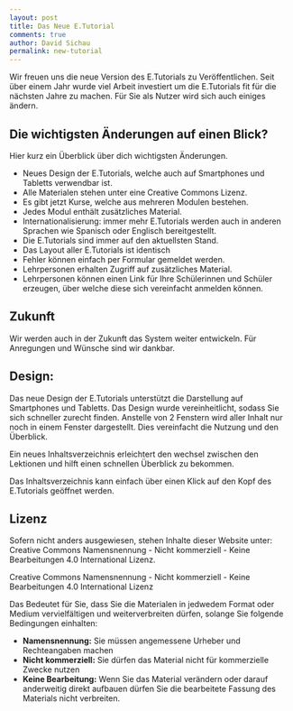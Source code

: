 ```yaml
---
layout: post
title: Das Neue E.Tutorial
comments: true
author: David Sichau
permalink: new-tutorial
---
```


Wir freuen uns die neue Version des E.Tutorials zu Veröffentlichen. Seit über einem Jahr wurde viel Arbeit investiert um die E.Tutorials fit für die nächsten Jahre zu machen. Für Sie als Nutzer wird sich auch einiges ändern.

## Die wichtigsten Änderungen auf einen Blick?

Hier kurz ein Überblick über dich wichtigsten Änderungen.

- Neues Design der E.Tutorials, welche auch auf Smartphones und Tabletts verwendbar ist.
- Alle Materialen stehen unter eine Creative Commons Lizenz. 
- Es gibt jetzt Kurse, welche aus mehreren Modulen bestehen.
- Jedes Modul enthält zusätzliches Material.
- Internationalisierung: immer mehr E.Tutorials werden auch in anderen Sprachen wie Spanisch oder Englisch bereitgestellt.
- Die E.Tutorials sind immer auf den aktuellsten Stand.
- Das Layout aller E.Tutorials ist identisch 
- Fehler können einfach per Formular gemeldet werden.
- Lehrpersonen erhalten Zugriff auf zusätzliches Material.
- Lehrpersonen können einen Link für Ihre Schülerinnen und Schüler erzeugen, über welche diese sich vereinfacht anmelden können.


## Zukunft

Wir werden auch in der Zukunft das System weiter entwickeln. Für Anregungen und Wünsche sind wir dankbar. 

## Design:

Das neue Design der E.Tutorials unterstützt die Darstellung auf Smartphones und Tabletts. Das Design wurde vereinheitlicht, sodass Sie sich schneller zurecht finden. Anstelle von 2 Fenstern wird aller Inhalt nur noch in einem Fenster dargestellt. Dies vereinfacht die Nutzung und den Überblick.


Ein neues Inhaltsverzeichnis erleichtert den wechsel zwischen den Lektionen und hilft einen schnellen Überblick zu bekommen.




Das Inhaltsverzeichnis kann einfach über einen Klick auf den Kopf des E.Tutorials geöffnet werden.

## Lizenz

Sofern nicht anders ausgewiesen, stehen Inhalte dieser Website unter: Creative Commons Namensnennung - Nicht kommerziell - Keine Bearbeitungen 4.0 International Lizenz.

Creative Commons Namensnennung - Nicht kommerziell - Keine Bearbeitungen 4.0 International Lizenz

Das Bedeutet für Sie, dass Sie die Materialen in jedwedem Format oder Medium vervielfältigen und weiterverbreiten dürfen, solange Sie folgende Bedingungen einhalten:

- **Namensnennung:** Sie müssen angemessene Urheber und Rechteangaben machen
- **Nicht kommerziell:** Sie dürfen das Material nicht für kommerzielle Zwecke nutzen
- **Keine Bearbeitung:** Wenn Sie das Material verändern oder darauf anderweitig direkt aufbauen dürfen Sie die bearbeitete Fassung des Materials nicht verbreiten.
